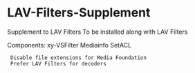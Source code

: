 # LAV-Filters-Supplement
Supplement to LAV Filters
To be installed along with LAV Filters

Components:
     xy-VSFilter
     Mediainfo
     SetACL
     
     Disable file extensions for Media Foundation
     Prefer LAV Filters for decoders
